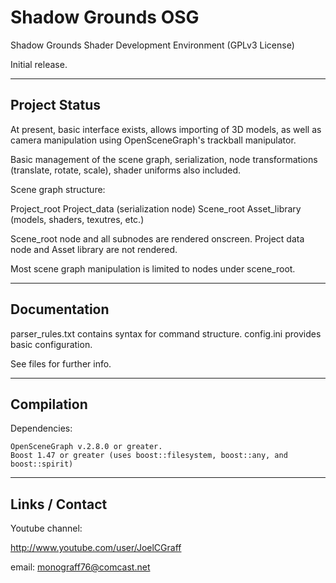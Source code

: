 Shadow Grounds OSG
=============

Shadow Grounds Shader Development Environment  (GPLv3 License)

Initial release.

--------------------
Project Status
--------------------

At present, basic interface exists, allows importing of 3D models, as well as camera manipulation using OpenSceneGraph's trackball manipulator.

Basic management of the scene graph, serialization, node transformations (translate, rotate, scale), shader uniforms also included.

Scene graph structure:

Project_root
	Project_data (serialization node)
	Scene_root
	Asset_library (models, shaders, texutres, etc.)

Scene_root node and all subnodes are rendered onscreen.  Project data node and Asset library are not rendered.

Most scene graph manipulation is limited to nodes under scene_root.

---------------------
Documentation
---------------------

parser_rules.txt contains syntax for command structure.
config.ini provides basic configuration.

See files for further info.

---------------------
Compilation
---------------------

Dependencies:

	OpenSceneGraph v.2.8.0 or greater.
	Boost 1.47 or greater (uses boost::filesystem, boost::any, and boost::spirit)

---------------------
Links / Contact
---------------------

Youtube channel:

http://www.youtube.com/user/JoelCGraff

email:
monograff76@comcast.net

